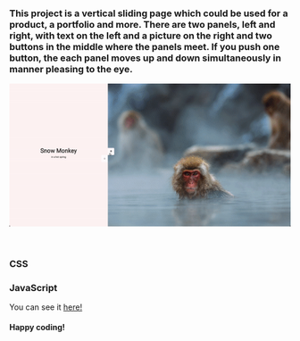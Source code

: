 <h3>This project is a vertical sliding page which could be used for a product, a portfolio and more. There are two panels, left and right, with text on the left and a picture on the right and two buttons in the middle where the panels meet. If you push one button, the each panel moves up and down simultaneously in manner pleasing to the eye.</h3>

![Vertical Slider](images/demo.gif)

<br>

<h3>CSS</h3>

<h3>JavaScript</h3>


You can see it [here!](https://zenidith.github.io/vertical-slider/)

<h4>Happy coding!</h4>